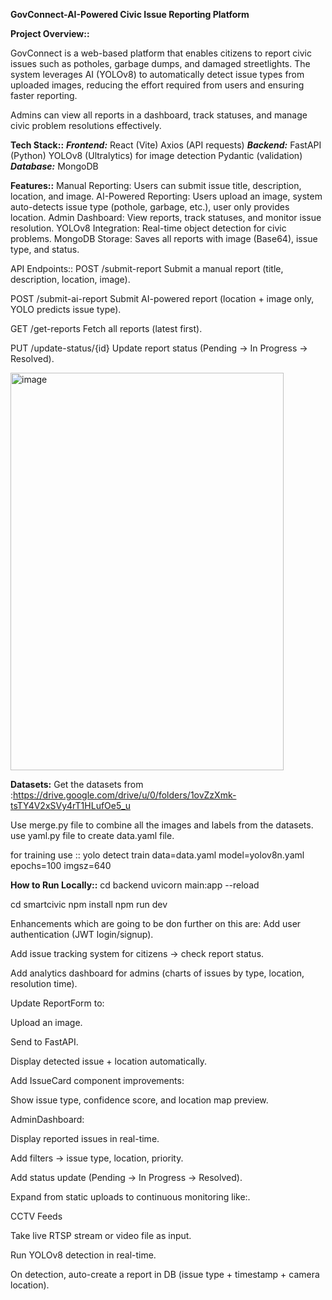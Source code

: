 **GovConnect-AI-Powered Civic Issue Reporting Platform**

**Project Overview::**

GovConnect is a web-based platform that enables citizens to report civic issues such as potholes, garbage dumps, and damaged streetlights. The system leverages AI (YOLOv8) to automatically detect issue types from uploaded images, reducing the effort required from users and ensuring faster reporting.

Admins can view all reports in a dashboard, track statuses, and manage civic problem resolutions effectively.

**Tech Stack::**
_**Frontend:**_
React (Vite)
Axios (API requests)
_**Backend:**_
FastAPI (Python)
YOLOv8 (Ultralytics) for image detection
Pydantic (validation)
_**Database:**_
MongoDB


**Features::**
Manual Reporting: Users can submit issue title, description, location, and image.
AI-Powered Reporting: Users upload an image, system auto-detects issue type (pothole, garbage, etc.), user only provides location.
Admin Dashboard: View reports, track statuses, and monitor issue resolution.
YOLOv8 Integration: Real-time object detection for civic problems.
MongoDB Storage: Saves all reports with image (Base64), issue type, and status.

API Endpoints::
POST /submit-report
Submit a manual report (title, description, location, image).

POST /submit-ai-report
Submit AI-powered report (location + image only, YOLO predicts issue type).

GET /get-reports
Fetch all reports (latest first).

PUT /update-status/{id}
Update report status (Pending → In Progress → Resolved).

<img width="437" height="636" alt="image" src="https://github.com/user-attachments/assets/ebf8dc1c-64b3-4c0a-90ec-f85491c5e4f5" />

**Datasets:**
Get the datasets from :https://drive.google.com/drive/u/0/folders/1ovZzXmk-tsTY4V2xSVy4rT1HLufOe5_u

Use merge.py file to combine all the images and labels from the datasets.
use yaml.py file to create data.yaml file.

for training use :: yolo detect train data=data.yaml model=yolov8n.yaml epochs=100 imgsz=640


**How to Run Locally::**
cd backend
uvicorn main:app --reload

cd smartcivic
npm install
npm run dev

Enhancements which are going to be don further on this are:
 Add user authentication (JWT login/signup).

 Add issue tracking system for citizens → check report status.

 Add analytics dashboard for admins (charts of issues by type, location, resolution time).

 Update ReportForm to:

Upload an image.

Send to FastAPI.

Display detected issue + location automatically.

 Add IssueCard component improvements:

Show issue type, confidence score, and location map preview.

 AdminDashboard:

Display reported issues in real-time.

Add filters → issue type, location, priority.

Add status update (Pending → In Progress → Resolved).

Expand from static uploads to continuous monitoring like:.

CCTV Feeds

Take live RTSP stream or video file as input.

Run YOLOv8 detection in real-time.

On detection, auto-create a report in DB (issue type + timestamp + camera location).







